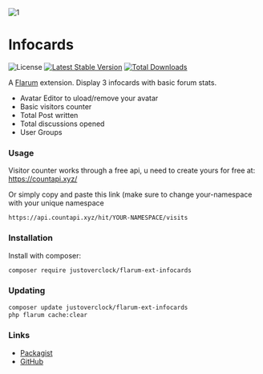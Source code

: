 ![1](https://user-images.githubusercontent.com/79002016/116794630-bf09af80-aace-11eb-8156-dd3e30ab6da0.png)
# Infocards

![License](https://img.shields.io/badge/license-MIT-blue.svg) [![Latest Stable Version](https://img.shields.io/packagist/v/justoverclock/flarum-ext-infocards.svg)](https://packagist.org/packages/justoverclock/flarum-ext-infocards) [![Total Downloads](https://img.shields.io/packagist/dt/justoverclock/flarum-ext-infocards.svg)](https://packagist.org/packages/justoverclock/flarum-ext-infocards)

A [Flarum](http://flarum.org) extension. Display 3 infocards with basic forum stats.

 - Avatar Editor to uload/remove your avatar
 - Basic visitors counter
 - Total Post written
 - Total discussions opened
 - User Groups

### Usage

Visitor counter works through a free api, u need to create yours for free at:
https://countapi.xyz/

Or simply copy and paste this link (make sure to change your-namespace with your unique namespace
```
https://api.countapi.xyz/hit/YOUR-NAMESPACE/visits
```

### Installation

Install with composer:

```sh
composer require justoverclock/flarum-ext-infocards
```

### Updating

```sh
composer update justoverclock/flarum-ext-infocards
php flarum cache:clear
```

### Links

- [Packagist](https://packagist.org/packages/justoverclock/flarum-ext-infocards)
- [GitHub](https://github.com/justoverclockl/flarum-ext-infocards)
